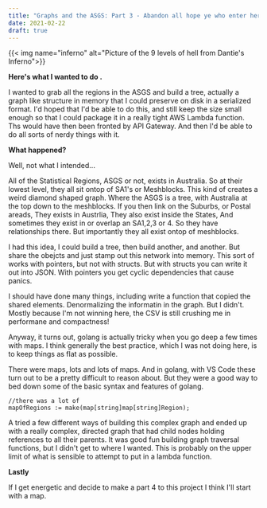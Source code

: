 ```yaml
---
title: "Graphs and the ASGS: Part 3 - Abandon all hope ye who enter here."
date: 2021-02-22
draft: true
---
```

{{< img name="inferno" alt="Picture of the 9 levels of hell from Dantie's Inferno">}}
<!--more-->
**Here's what I wanted to do .**

I wanted to grab all the regions in the ASGS and build a tree, actually a graph like structure in memory that I could preserve on disk in a serialized format. 
I'd hoped that I'd be able to do this, and still keep the size small enough so that I could package it in a really tight AWS Lambda function.
Ths would have then been fronted by API Gateway. 
And then I'd be able to do all sorts of nerdy things with it. 

**What happened?**

Well, not what I intended...

All of the Statistical Regions, ASGS or not, exists in Australia. So at their lowest level, they all sit ontop of SA1's or Meshblocks. 
This kind of creates a weird diamond shaped graph. Where the ASGS is a tree, with Australia at the top down to the meshblocks. If you then link on the Suburbs, or Postal areads, They exists in Austrlia, They also exist inside the States, And sometimes they exist in or overlap an SA1,2,3 or 4. So they have relationships there. But importantly they all exist ontop of meshblocks. 

I had this idea, I could build a tree, then build another, and another. But share the obejcts and just stamp out this network into memory. This sort of works with pointers, but not with structs. But with structs you can write it out into JSON. With pointers you get cyclic dependencies that cause panics. 

I should have done many things, including write a function that copied the shared elements. Denormalizing the informatin in the graph. But I didn't. Mostly because I'm not winning here, the CSV is still crushing me in performane and compactness!

Anyway, it turns out, golang is actually tricky when you go deep a few times with maps. I think generally the best practice, which I was not doing here, is to keep things as flat as possible. 

There were maps, lots and lots of maps. And in golang, with VS Code these turn out to be a pretty difficult to reason about. But they were a good way to bed down some of the basic syntax and features of golang.

```
//there was a lot of 
mapOfRegions := make(map[string]map[string]Region);
```

A tried a few different ways of building this complex graph and ended up with a really complex, directed graph that had child nodes holding references to all their parents. It was good fun building graph traversal functions, but I didn't get to where I wanted. This is probably on the upper limit of what is sensible to attempt to put in a lambda function. 

**Lastly**

If I get energetic and decide to make a part 4 to this project I think I'll start with a map. 








